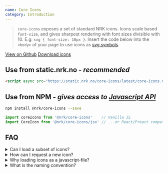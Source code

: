 ```yaml
---
name: Core Icons
category: Introduction
---
```


<link rel="stylesheet" href="docs.css">

> `core-icons` exposes a set of standard NRK icons. Icons scale based `font-size`, and gives sharpest rendering with font sizes divisible with 10. E.g: `svg { font-size: 10px }`. Insert the code below into the `<body>` of your page to use icons as [svg symbols](https://css-tricks.com/svg-symbol-good-choice-icons/).

<a class="nrk-button" href="https://github.com/nrkno/core-icons">View on Github</a>
<a class="nrk-button" href="https://github.com/nrkno/core-icons/archive/master.zip">Download icons</a>

## Use from static.nrk.no *- recommended*

```html
<script async src="https://static.nrk.no/core-icons/latest/core-icons.min.js"></script>
```

## Use from NPM *- gives access to [Javascript API](/#javascript)*
```bash
npm install @nrk/core-icons --save
```
``` js
import coreIcons from '@nrk/core-icons'    // Vanilla JS
import CoreIcon from '@nrk/core-icons/jsx' // ...or React/Preact compatible JSX
```

## FAQ

<details>
<summary>Can I load a subset of icons?</summary>
One of the missions of having a shared icon set, is to provide a consistent and predictable coding environment across platforms and products. Please include the full [`core-icons.min.js`](https://static.nrk.no/core-icons/latest/core-icons.min.js), even though your product currently is not using all icons.
</details>

<details>
<summary>How can I request a new icon?</summary>
Please [see if your icon request already exists](https://github.com/nrkno/core-icons/issues?q=is%3Aissue+is%3Aopen+Icon+request), and add a +1 reaction if found. For [new icon requests](https://github.com/nrkno/core-icons/issues/new?title=Icon%20Request:%20&labels=enhancement), describe how you plan to use the icon and subjects to be covered. Icon requests are processed by the NRK Design Forum.
</details>

<details>
<summary>Why loading icons as a javascript-file?</summary>
SVG symbols are [great for styling and accessibility](https://css-tricks.com/svg-symbol-good-choice-icons/), but can not load cross domain, or from external file and in IE (9,10,11). Javascript provides us a cacheable, cross-domain method load the icons, without adding extra overhead to each html-file.
</details>

<details>
<summary>What is the naming convention?</summary>
All icons are prefixed with nrk- to play nice with existing code. Furthermore, we follow [BEM name conventions](http://getbem.com/), so all related icons are scopes equally (i.e. `nrk-logo-` or `nrk-media-`), and postfixed with modifiers for states (i.e. `--active`)
</details>
